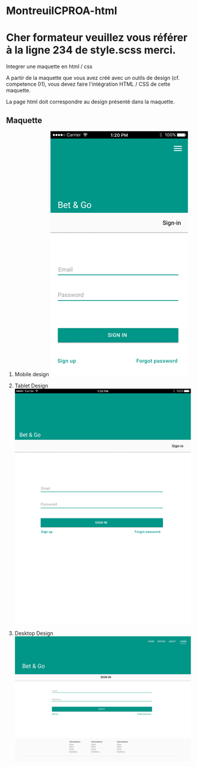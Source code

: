 # MontreuilCPROA-html

# Cher formateur veuillez vous référer à la ligne 234 de style.scss merci.

Integrer une maquette en html / css

A partir de la maquette que vous avez créé avec un outils de design (cf. competence 01), vous devez faire l'intégration HTML / CSS de cette maquette.

La page html doit correspondre au design présenté dans la maquette.

## Maquette

1. Mobile design
![mobile design](./design/iPhone_design.png)

2. Tablet Design
![tablet design](./design/iPad_design.png)

3. Desktop Design
![desktop design](./design/Desktop_design.png)
